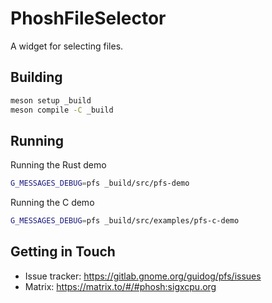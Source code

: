 # PhoshFileSelector

A widget for selecting files.

## Building

```sh
meson setup _build
meson compile -C _build
```

## Running

Running the Rust demo

```sh
G_MESSAGES_DEBUG=pfs _build/src/pfs-demo
```

Running the C demo

```sh
G_MESSAGES_DEBUG=pfs _build/src/examples/pfs-c-demo
```

## Getting in Touch

* Issue tracker: <https://gitlab.gnome.org/guidog/pfs/issues>
* Matrix: <https://matrix.to/#/#phosh:sigxcpu.org>
